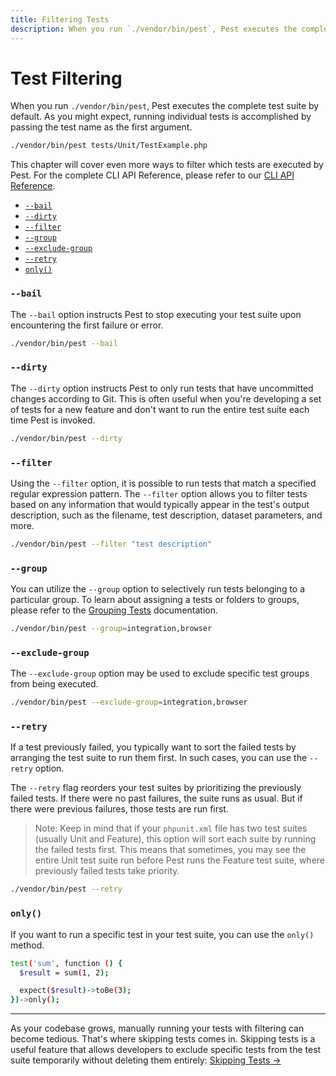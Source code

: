 ```yaml
---
title: Filtering Tests
description: When you run `./vendor/bin/pest`, Pest executes the complete test suite by default. As you might expect, running individual tests is accomplished by passing the test name as the first argument.
---
```


# Test Filtering

When you run `./vendor/bin/pest`, Pest executes the complete test suite by default. As you might expect, running individual tests is accomplished by passing the test name as the first argument.

```bash
./vendor/bin/pest tests/Unit/TestExample.php
```

This chapter will cover even more ways to filter which tests are executed by Pest. For the complete CLI API Reference, please refer to our [CLI API Reference](/docs/cli-api-reference).

<div class="collection-method-list" markdown="1">

- [`--bail`](#bail)
- [`--dirty`](#dirty)
- [`--filter`](#filter)
- [`--group`](#group)
- [`--exclude-group`](#exclude-group)
- [`--retry`](#retry)
- [`only()`](#only)

</div>

<a name="bail"></a>
### `--bail`

The `--bail` option instructs Pest to stop executing your test suite upon encountering the first failure or error.

```bash
./vendor/bin/pest --bail
```

<a name="dirty"></a>
### `--dirty`

The `--dirty` option instructs Pest to only run tests that have uncommitted changes according to Git. This is often useful when you're developing a set of tests for a new feature and don't want to run the entire test suite each time Pest is invoked.

```bash
./vendor/bin/pest --dirty
```

<a name="filter"></a>
### `--filter`

Using the `--filter` option, it is possible to run tests that match a specified regular expression pattern. The `--filter` option allows you to filter tests based on any information that would typically appear in the test's output description, such as the filename, test description, dataset parameters, and more.

```bash
./vendor/bin/pest --filter "test description"
```

<a name="group"></a>
### `--group`

You can utilize the `--group` option to selectively run tests belonging to a particular group. To learn about assigning a tests or folders to groups, please refer to the [Grouping Tests](/docs/grouping-tests) documentation.

```bash
./vendor/bin/pest --group=integration,browser
```

<a name="exclude-group"></a>
### `--exclude-group`

The `--exclude-group` option may be used to exclude specific test groups from being executed.

```bash
./vendor/bin/pest --exclude-group=integration,browser
```

<a name="retry"></a>
### `--retry`

If a test previously failed, you typically want to sort the failed tests by arranging the test suite to run them first. In such cases, you can use the `--retry` option.

The `--retry` flag reorders your test suites by prioritizing the previously failed tests. If there were no past failures, the suite runs as usual. But if there were previous failures, those tests are run first.

> Note: Keep in mind that if your `phpunit.xml` file has two test suites (usually Unit and Feature), this option will sort each suite by running the failed tests first. This means that sometimes, you may see the entire Unit test suite run before Pest runs the Feature test suite, where previously failed tests take priority.

```bash
./vendor/bin/pest --retry
```

<a name="only"></a>
### `only()`

If you want to run a specific test in your test suite, you can use the `only()` method.

```bash
test('sum', function () {
  $result = sum(1, 2);

  expect($result)->toBe(3);
})->only();
```

---

As your codebase grows, manually running your tests with filtering can become tedious. That's where skipping tests comes in. Skipping tests is a useful feature that allows developers to exclude specific tests from the test suite temporarily without deleting them entirely: [Skipping Tests →](/docs/skipping-tests)

